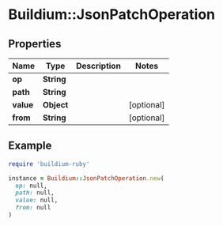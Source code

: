 # Buildium::JsonPatchOperation

## Properties

| Name | Type | Description | Notes |
| ---- | ---- | ----------- | ----- |
| **op** | **String** |  |  |
| **path** | **String** |  |  |
| **value** | **Object** |  | [optional] |
| **from** | **String** |  | [optional] |

## Example

```ruby
require 'buildium-ruby'

instance = Buildium::JsonPatchOperation.new(
  op: null,
  path: null,
  value: null,
  from: null
)
```

